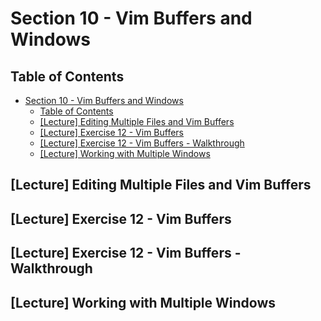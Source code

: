 # Section 10 - Vim Buffers and Windows

## Table of Contents

- [Section 10 - Vim Buffers and Windows](#section-10---vim-buffers-and-windows)
  - [Table of Contents](#table-of-contents)
  - [[Lecture] Editing Multiple Files and Vim Buffers](#lecture-editing-multiple-files-and-vim-buffers)
  - [[Lecture] Exercise 12 - Vim Buffers](#lecture-exercise-12---vim-buffers)
  - [[Lecture] Exercise 12 - Vim Buffers - Walkthrough](#lecture-exercise-12---vim-buffers---walkthrough)
  - [[Lecture] Working with Multiple Windows](#lecture-working-with-multiple-windows)

## [Lecture] Editing Multiple Files and Vim Buffers

## [Lecture] Exercise 12 - Vim Buffers

## [Lecture] Exercise 12 - Vim Buffers - Walkthrough

## [Lecture] Working with Multiple Windows